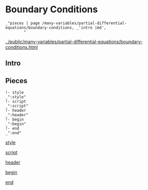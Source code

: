 # Boundary Conditions

    _"pieces | page /many-variables/partial-differential-equations/boundary-conditions, _'intro |md',
            "

[../public/many-variables/partial-differential-equations/boundary-conditions.html](# "save:")


## Intro

## Pieces

    !- style
    _":style"
    !- script
    _":script"
    !- header
    _":header"
    !- begin
    _":begin"
    !- end
    _":end"

[style]() 

[script]()

[header]()

[begin]()

[end]()

